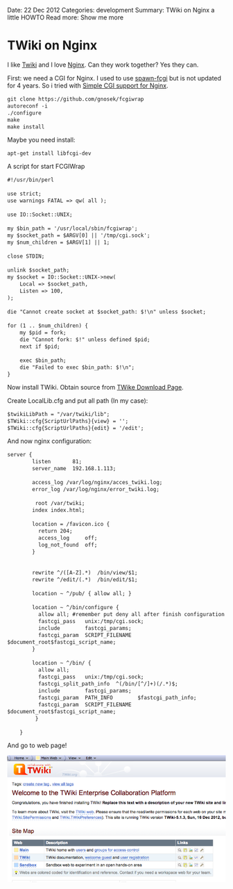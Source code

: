 Date: 22 Dec 2012
Categories: development
Summary: TWiki on Nginx a little HOWTO
Read more: Show me more

# TWiki on Nginx

I like [Twiki][twiki] and I love [Nginx][nginx]. Can they work together? Yes they can.

First: we need a CGI for Nginx.
I used to use [spawn-fcgi][spawn-fcgi] but is not updated for 4 years. So i tried with [Simple CGI support for Nginx][fcgiwrap].
<pre><code>git clone https://github.com/gnosek/fcgiwrap
autoreconf -i
./configure
make
make install</code></pre>

Maybe you need install:
<pre><code>apt-get install libfcgi-dev</code></pre>

A script for start FCGIWrap

<pre><code>#!/usr/bin/perl

use strict;
use warnings FATAL => qw( all );

use IO::Socket::UNIX;

my $bin_path = '/usr/local/sbin/fcgiwrap';
my $socket_path = $ARGV[0] || '/tmp/cgi.sock';
my $num_children = $ARGV[1] || 1;

close STDIN;

unlink $socket_path;
my $socket = IO::Socket::UNIX->new(
    Local => $socket_path,
    Listen => 100,
);

die "Cannot create socket at $socket_path: $!\n" unless $socket;

for (1 .. $num_children) {
    my $pid = fork;
    die "Cannot fork: $!" unless defined $pid;
    next if $pid;

    exec $bin_path;
    die "Failed to exec $bin_path: $!\n";
}</code></pre>

Now install TWiki. Obtain source from [TWike Download Page][twiki_donwload].

Create LocalLib.cfg and put all path (In my case):
<pre><code>$twikiLibPath = "/var/twiki/lib";
$TWiki::cfg{ScriptUrlPaths}{view} = '';
$TWiki::cfg{ScriptUrlPaths}{edit} = '/edit';</code></pre>

And now nginx configuration:

<pre><code>server {
        listen       81;
        server_name  192.168.1.113;
        
        access_log /var/log/nginx/acces_twiki.log;
        error_log /var/log/nginx/error_twiki.log;

	     root /var/twiki;
        index index.html;
        
        location = /favicon.ico {
          return 204;
          access_log     off;
          log_not_found  off;
        }


        rewrite ^/([A-Z].*)  /bin/view/$1;
        rewrite ^/edit/(.*)  /bin/edit/$1;

        location ~ ^/pub/ { allow all; }

        location ~ ^/bin/configure {
          allow all; #remember put deny all after finish configuration
          fastcgi_pass   unix:/tmp/cgi.sock;
          include        fastcgi_params;
          fastcgi_param  SCRIPT_FILENAME  $document_root$fastcgi_script_name;
        }

        location ~ ^/bin/ {
          allow all;
          fastcgi_pass   unix:/tmp/cgi.sock;
          fastcgi_split_path_info  ^(/bin/[^/]+)(/.*)$;
          include        fastcgi_params;
          fastcgi_param  PATH_INFO        $fastcgi_path_info;
          fastcgi_param  SCRIPT_FILENAME  $document_root$fastcgi_script_name;
         }

    }</code></pre>

And go to web page!

![TWiki Screenshot]

[twiki]: http://twiki.org/
[nginx]: http://nginx.org/
[spawn-fcgi]: https://github.com/kindy61/spawn-fcgi
[fcgiwrap]: http://nginx.localdomain.pl/wiki/FcgiWrap
[twiki_donwload]: http://twiki.org/cgi-bin/view/Codev/DownloadTWiki?
[TWiki Screenshot]: /attachments/twiki_screenshot.png "TWiki Screenshot"

